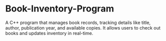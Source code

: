 # Book-Inventory-Program
A C++ program that manages book records, tracking details like title, author, publication year, and available copies. It allows users to check out books and updates inventory in real-time.
